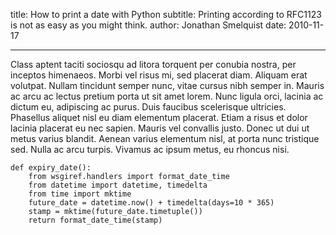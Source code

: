 title: How to print a date with Python
subtitle: Printing according to RFC1123 is not as easy as you might think.
author: Jonathan Smelquist
date: 2010-11-17

- - -

Class aptent taciti sociosqu ad litora torquent per conubia nostra, per inceptos himenaeos. Morbi vel risus mi, sed placerat diam. Aliquam erat volutpat. Nullam tincidunt semper nunc, vitae cursus nibh semper in. Mauris ac arcu ac lectus pretium porta ut sit amet lorem. Nunc ligula orci, lacinia ac dictum eu, adipiscing ac purus. Duis faucibus scelerisque ultricies. Phasellus aliquet nisl eu diam elementum placerat. Etiam a risus et dolor lacinia placerat eu nec sapien. Mauris vel convallis justo. Donec ut dui ut metus varius blandit. Aenean varius elementum nisl, at porta nunc tristique sed. Nulla ac arcu turpis. Vivamus ac ipsum metus, eu rhoncus nisi.

    def expiry_date():
        from wsgiref.handlers import format_date_time
        from datetime import datetime, timedelta
        from time import mktime
        future_date = datetime.now() + timedelta(days=10 * 365)
        stamp = mktime(future_date.timetuple())
        return format_date_time(stamp)